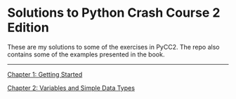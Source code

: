 # Solutions to Python Crash Course 2 Edition

These are my solutions to some of the exercises in PyCC2. The repo also contains some of the examples presented in the book.

---

[Chapter 1: Getting Started](./ch01)

[Chapter 2: Variables and Simple Data Types](./ch02)
